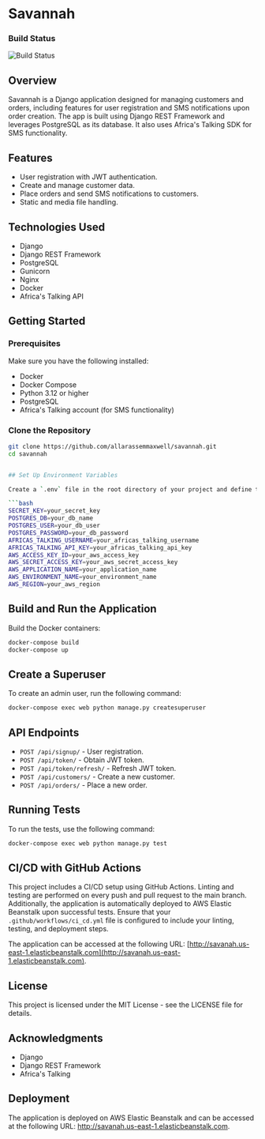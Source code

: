 # Savannah


### Build Status
![Build Status](https://github.com/allarassemmaxwell/savannah/actions/workflows/ci_cd.yml/badge.svg)


## Overview

Savannah is a Django application designed for managing customers and orders, including features for user registration and SMS notifications upon order creation. The app is built using Django REST Framework and leverages PostgreSQL as its database. It also uses Africa's Talking SDK for SMS functionality.

## Features

- User registration with JWT authentication.
- Create and manage customer data.
- Place orders and send SMS notifications to customers.
- Static and media file handling.

## Technologies Used

- Django
- Django REST Framework
- PostgreSQL
- Gunicorn
- Nginx
- Docker
- Africa's Talking API

## Getting Started

### Prerequisites

Make sure you have the following installed:

- Docker
- Docker Compose
- Python 3.12 or higher
- PostgreSQL
- Africa's Talking account (for SMS functionality)

### Clone the Repository

```bash
git clone https://github.com/allarassemmaxwell/savannah.git
cd savannah


## Set Up Environment Variables

Create a `.env` file in the root directory of your project and define the following environment variables:

```bash
SECRET_KEY=your_secret_key
POSTGRES_DB=your_db_name
POSTGRES_USER=your_db_user
POSTGRES_PASSWORD=your_db_password
AFRICAS_TALKING_USERNAME=your_africas_talking_username
AFRICAS_TALKING_API_KEY=your_africas_talking_api_key
AWS_ACCESS_KEY_ID=your_aws_access_key
AWS_SECRET_ACCESS_KEY=your_aws_secret_access_key
AWS_APPLICATION_NAME=your_application_name
AWS_ENVIRONMENT_NAME=your_environment_name
AWS_REGION=your_aws_region
```

## Build and Run the Application

Build the Docker containers:

```bash
docker-compose build
docker-compose up
```

## Create a Superuser

To create an admin user, run the following command:

```bash
docker-compose exec web python manage.py createsuperuser
```

## API Endpoints

- `POST /api/signup/` - User registration.
- `POST /api/token/` - Obtain JWT token.
- `POST /api/token/refresh/` - Refresh JWT token.
- `POST /api/customers/` - Create a new customer.
- `POST /api/orders/` - Place a new order.

## Running Tests

To run the tests, use the following command:

```bash
docker-compose exec web python manage.py test
```

## CI/CD with GitHub Actions

This project includes a CI/CD setup using GitHub Actions. Linting and testing are performed on every push and pull request to the main branch. Additionally, the application is automatically deployed to AWS Elastic Beanstalk upon successful tests. Ensure that your `.github/workflows/ci_cd.yml` file is configured to include your linting, testing, and deployment steps.

The application can be accessed at the following URL: [http://savanah.us-east-1.elasticbeanstalk.com](http://savanah.us-east-1.elasticbeanstalk.com).


## License

This project is licensed under the MIT License - see the LICENSE file for details.

## Acknowledgments

- Django
- Django REST Framework
- Africa's Talking


## Deployment

The application is deployed on AWS Elastic Beanstalk and can be accessed at the following URL: http://savanah.us-east-1.elasticbeanstalk.com.
